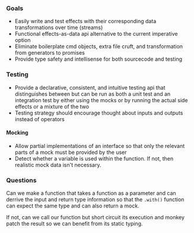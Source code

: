 ### Goals
  - Easily write and test effects with their corresponding data transformations over time (streams)
  - Functional effects-as-data api alternative to the current imperative option
  - Eliminate boilerplate cmd objects, extra file cruft, and transformation from generators to promises
  - Provide type safety and intellisense for both sourcecode and testing

### Testing
  - Provide a declarative, consistent, and intuitive testing api that distinguishes between but can be run as both a unit test and an integration test by either using the mocks or by running the actual side effects or a mixture of the two
  - Testing strategy should encourage thought about inputs and outputs instead of operators

#### Mocking
  - Allow partial implementations of an interface so that only the relevant parts of a mock must be provided by the user
  - Detect whether a variable is used within the function. If not, then realistic mock data isn't necessary.

### Questions
  Can we make a function that takes a function as a parameter and can derrive the input and return type information so that the `.with()` function can expect the same type and can also return a mock.

  If not, can we call our function but short circuit its execution and monkey patch the result so we can benefit from its static typing.

